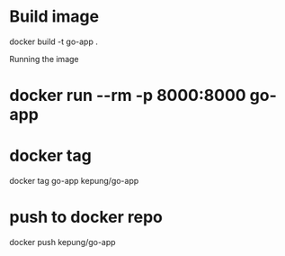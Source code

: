 
# Build image 

docker build -t go-app .

Running the image 

# docker run --rm -p 8000:8000 go-app

# docker tag 

docker tag go-app kepung/go-app

# push to docker repo

docker push kepung/go-app


